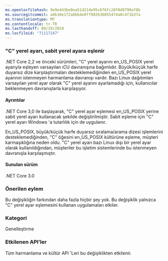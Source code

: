 ```yaml
---
ms.openlocfilehash: 9e9e443be9ea51d214e95c676fc28f0d8790af8b
ms.sourcegitcommit: a4b10e1f2a8bb4e8ff902630855474a0c4f1b37a
ms.translationtype: MT
ms.contentlocale: tr-TR
ms.lasthandoff: 09/19/2019
ms.locfileid: "71117247"
---
```

### <a name="c-locale-maps-to-the-invariant-locale"></a>"C" yerel ayarı, sabit yerel ayara eşlenir

.NET Core 2,2 ve önceki sürümleri, "C" yerel ayarını en_US_POSIX yerel ayarıyla eşleyen varsayılan ıCU davranışına bağımlıdır. Büyük/küçük harfe duyarsız dize karşılaştırmaları desteklemediğinden en_US_POSIX yerel ayarının istenmeyen harmanlama davranışı vardır. Bazı Linux dağıtımları varsayılan yerel ayar olarak "C" yerel ayarını ayarlamadığı için, kullanıcılar beklenmeyen davranışlarla karşılaşıyor. 

#### <a name="details"></a>Ayrıntılar

.NET Core 3,0 ile başlayarak, "C" yerel ayar eşlemesi en_US_POSIX yerine sabit yerel ayarı kullanacak şekilde değiştirilmiştir. Sabit eşleme için "C" yerel ayarı Windows 'a tutarlılık için de uygulanır.

En_US_POSIX, büyük/küçük harfe duyarsız sıralama/arama dizesi işlemlerini desteklemediğinden, "C" öğesini en_US_POSIX kültürüne eşleme, müşteri karmaşıklığına neden oldu. "C" yerel ayarı bazı Linux dışı bir yerel ayar olarak kullanıldığından, müşteriler bu işletim sistemlerinde bu istenmeyen davranışla karşılaşmıştır. 

#### <a name="version-introduced"></a>Sunulan sürüm

.NET Core 3.0

### <a name="recommended-action"></a>Önerilen eylem

Bu değişikliğin farkından daha fazla hiçbir şey yok. Bu değişiklik yalnızca "C" yerel ayar eşlemesini kullanan uygulamaları etkiler.

### <a name="category"></a>Kategori

Genelleştirme 

### <a name="affected-apis"></a>Etkilenen API’ler

Tüm harmanlama ve kültür API 'Leri bu değişiklikten etkilenir.

<!--

-->
